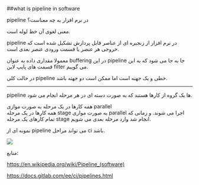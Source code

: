 ##what is pipeline in software


pipeline
در نرم افزار به چه معناست؟


معنی لغوی آن خط لوله است.


pipeline 
در نرم افزار از زنجیره ای از عناصر قابل پردازش تشکیل شده است که خروجی هر عنصر یا قسمت ورودی عنصر بعدی است.


معمولا مقداری داده به عنوان buffering در این pipeline جا به جا می شود که به این قسمت های پایپ لاین filter می گوییم.


در حالت کلی pipeline خطی و یک جهته است اما ممکن است دو جهته باشد.



-------------------

pipeline 
ها یک گروه از کارها هستند که به صورت دسته ای در هر مرحله انجام می شود.


همه کارها در یک مرحله به صورت موازی parallel  
 همه کارها در یک مرحله stage به صورت مواری parallel  اجرا می شوند.
 و زمانی که تمام کارهای یک مرحله stage انجام شد وارد مرحله بعدی می شویم.
 
 
نمونه ای از 
pipeline
می تواند مراحل 
ci باشد.

![](https://docs.gitlab.com/ee/ci/img/pipelines.png)





منابع:

https://en.wikipedia.org/wiki/Pipeline_(software)


https://docs.gitlab.com/ee/ci/pipelines.html
